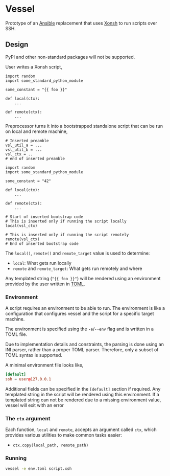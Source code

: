 # Vessel

Prototype of an [Ansible](https://www.ansible.com/) replacement that uses
[Xonsh](https://xon.sh/) to run scripts over SSH.


## Design

PyPI and other non-standard packages will not be supported.

User writes a Xonsh script,

```xsh
import random
import some_standard_python_module

some_constant = "{{ foo }}"

def local(ctx):
    ...

def remote(ctx):
    ...
```

Preprocessor turns it into a bootstrapped standalone script that can be run on
local and remote machine,

```xsh
# Inserted preamble
vsl_util_a = ...
vsl_util_b = ...
vsl_ctx = ..
# end of inserted preamble

import random
import some_standard_python_module

some_constant = "42"

def local(ctx):
    ...

def remote(ctx):
    ...

# Start of inserted bootstrap code
# This is inserted only if running the script locally
local(vsl_ctx)

# This is inserted only if running the script remotely
remote(vsl_ctx)
# End of inserted bootstrap code
```

The `local()`, `remote()` and `remote_target` value is used to determine:
- `local`: What gets run locally
- `remote` and `remote_target`: What gets run remotely and where

Any templated string (`"{{ foo }}"`) will be rendered using an environment
provided by the user written in [TOML](https://toml.io/en/).


### Environment
A script requires an environment to be able to run. The environment is like a
configuration that configures vessel and the script for a specific target
machine.

The environment is specified using the `-e`/`--env` flag and is written in a
TOML file.

Due to implementation details and constraints, the parsing is done using an INI
parser, rather than a proper TOML parser. Therefore, only a subset of TOML
syntax is supported.

A minimal environment file looks like,
```toml
[default]
ssh = user@127.0.0.1
```

Additional fields can be specified in the `[default]` section if required. Any
templated string in the script will be rendered using this environment. If a
templated string can not be rendered due to a missing environment value, vessel
will exit with an error


### The `ctx` argument

Each function, `local` and `remote`, accepts an argument called `ctx`, which
provides various utilities to make common tasks easier:
- `ctx.copy(local_path, remote_path)`


### Running

```bash
vessel -e env.toml script.xsh
```
